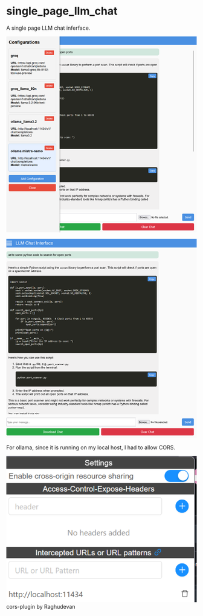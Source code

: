 # single_page_llm_chat
 A single page LLM chat inferface. 

![image-alt-text](screen1.png)


![image-alt-text](screen2.png)


For ollama, since it is running on my local host, I had to allow CORS. 

![image-alt-text](screen3.png)
cors-plugin by Raghudevan

